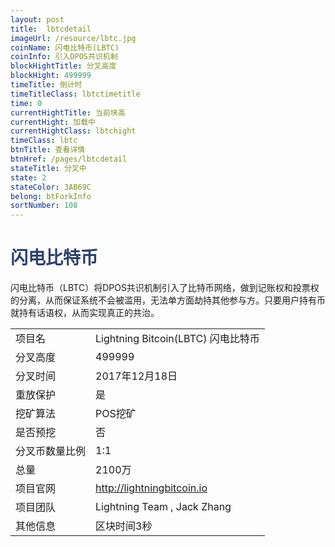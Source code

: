 ```yaml
---
layout: post
title:  lbtcdetail
imageUrl: /resource/lbtc.jpg
coinName: 闪电比特币(LBTC)
coinInfo: 引入DPOS共识机制
blockHightTitle: 分叉高度
blockHight: 499999
timeTitle: 倒计时
timeTitleClass: lbtctimetitle
time: 0
currentHightTitle: 当前块高
currentHight: 加载中
currentHightClass: lbtchight
timeClass: lbtc
btnTitle: 查看详情
btnHref: /pages/lbtcdetail
stateTitle: 分叉中
state: 2
stateColor: 3AB69C
belong: btForkInfo
sortNumber: 108
---
```

<h1 style="color: #2F416A">闪电比特币</h1>
<p>闪电比特币（LBTC）将DPOS共识机制引入了比特币网络，做到记账权和投票权的分离，从而保证系统不会被滥用，无法单方面劫持其他参与方。只要用户持有币就持有话语权，从而实现真正的共治。
</p>

<table class="center">
  <tbody>
    <tr>
        <td class="tablehalf">项目名</td>
        <td class="tablehalf">Lightning Bitcoin(LBTC) 闪电比特币</td>
    </tr>
    <tr>
        <td>分叉高度</td>
        <td>499999</td>
    </tr>
    <tr>
        <td>分叉时间</td>
        <td>2017年12月18日</td>
    </tr>
    <tr>
        <td>重放保护</td>
        <td>是</td>
    </tr>
    <tr>
        <td>挖矿算法</td>
        <td>POS挖矿</td>
    </tr>
    <tr>
        <td>是否预挖</td>
        <td>否</td>
    </tr>
    <tr>
        <td>分叉币数量比例</td>
        <td>1:1</td>
    </tr>
    <tr>
        <td>总量</td>
        <td>2100万</td>
    </tr>
    <tr>
        <td>项目官网</td>
        <td><a href="http://lightningbitcoin.io/" target="_blank">http://lightningbitcoin.io</a></td>
    </tr>
    <tr>
        <td>项目团队</td>
        <td>Lightning Team , Jack Zhang</td>
    </tr>
    <tr>
        <td>其他信息</td>
        <td>区块时间3秒</td>
    </tr>
  </tbody>
</table>